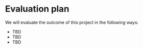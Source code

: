 # Evaluation plan

We will evaluate the outcome of this project in the following ways:

- TBD
- TBD
- TBD
